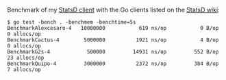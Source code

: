 Benchmark of my [StatsD client](https://github.com/alexcesaro/statsd) with the
Go clients listed on the
[StatsD wiki](https://github.com/etsy/statsd/wiki#client-implementations):

```
$ go test -bench . -benchmem -benchtime=5s
BenchmarkAlexcesaro-4	10000000	       619 ns/op	       0 B/op	       0 allocs/op
BenchmarkCactus-4    	 5000000	      1921 ns/op	       4 B/op	       0 allocs/op
BenchmarkG2s-4       	  500000	     14931 ns/op	     552 B/op	      23 allocs/op
BenchmarkQuipo-4     	 3000000	      2372 ns/op	     384 B/op	       7 allocs/op
```

